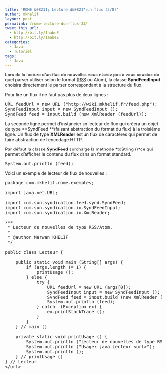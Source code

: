```yaml
---
title: 'ROME &#8211; Lecture d&#8217;un flux (3/8)'
author: mkhelif
layout: post
permalink: /rome-lecture-dun-flux-38/
tweet_this_url:
  - http://bit.ly/1aabeE
  - http://bit.ly/1aabeE
categories:
  - Java
  - Tutoriel
tags:
  - Java
---
```

Lors de la lecture d&#8217;un flux de nouvelles vous n&#8217;avez pas à vous souciez de quel parser utiliser selon le format (<acronym title="Rich Site Summary">RSS</acronym> ou Atom), la classe **SyndFeedInput** choisira directement le parser correspondant à la structure du flux.

<!--more-->

Pour lire un flux il ne faut pas plus de deux lignes :

<pre lang="java">URL feedUrl = new URL ("http://wiki.mkhelif.fr/feed.php");
SyndFeedInput input = new SyndFeedInput ();
SyndFeed feed = input.build (new XmlReader (feedUrl));
</pre>

La seconde ligne permet d&#8217;instancier un lecteur de flux qui créera un objet de type **SyndFeed **(faisant abstraction du format du flux) à la troisième ligne. Un flux de type **XMLReader** est un flux de caractères qui permet de faire abstraction de l&#8217;encodage HTTP.

Par défaut la classe **SyndFeed** surcharge la méthode *toString ()*ce qui permet d&#8217;afficher le contenu du flux dans un format standard.

<pre lang="java">System.out.println (feed);</pre>

Voici un exemple de lecteur de flux de nouvelles :

<pre lang="java">package com.mkhelif.rome.exemples;

import java.net.URL;

import com.sun.syndication.feed.synd.SyndFeed;
import com.sun.syndication.io.SyndFeedInput;
import com.sun.syndication.io.XmlReader;

/**
 * Lecteur de nouvelles de type RSS/Atom.
 *
 * @author Marwan KHELIF
 */

public class Lecteur {

    public static void main (String[] args) {
        if (args.length != 1) {
            printUsage ();
        } else {
            try {
                URL feedUrl = new URL (args[0]);
                SyndFeedInput input = new SyndFeedInput ();
                SyndFeed feed = input.build (new XmlReader (feedUrl));
                System.out.println (feed);
            } catch  (Exception ex) {
                ex.printStackTrace ();
            }
        }
    } // main ()

    private static void printUsage () {
        System.out.println ("Lecteur de nouvelles de type RSS/Atom.");
        System.out.println ("Usage: java Lecteur &lt;url>");
        System.out.println ();
    } // printUsage ()
} // Lecteur
&lt;/url></pre>
